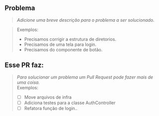## Problema
> _Adicione uma breve descrição para o problema a ser solucionado._   

> Exemplos: 
> - Precisamos corrigir a estrutura de diretorios.
> - Precisamos de uma tela para login.
> - Precisamos do componente de botão.

## Esse PR faz:
> _Para solucionar um problema um Pull Request pode fazer mais de uma coisa._  
> Exemplos:
> - [ ] Move arquivos de infra
> - [ ] Adiciona testes para a classe AuthController
> - [ ] Refatora função de login..
